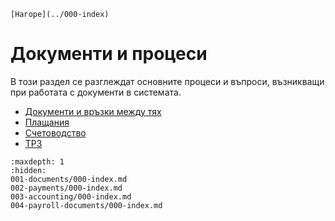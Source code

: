 ```{only} html
[Нагоре](../000-index)
```
# Документи и процеси

В този раздел се разглеждат основните процеси и въпроси, възникващи при работата с документи в системата.

 - [Документи и връзки между тях](001-documents/000-index.md)
 - [Плащания](002-payments/000-index.md)
 - [Счетоводство](003-accounting/000-index.md)
 - [ТРЗ](004-payroll-documents/000-index.md)

 ```{toctree}
:maxdepth: 1
:hidden:
001-documents/000-index.md
002-payments/000-index.md
003-accounting/000-index.md
004-payroll-documents/000-index.md
```
